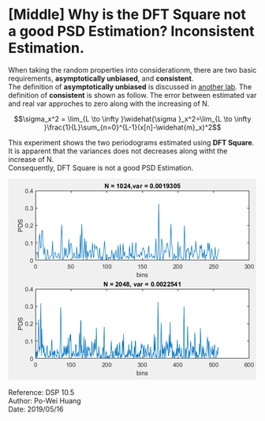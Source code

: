 # [Middle] Why is the DFT Square not a good PSD Estimation? Inconsistent Estimation.

When taking the random properties into considerationm, there are two basic requirements, **asymptotically unbiased**, and **consistent**.  
The definition of **asymptotically unbiased** is discussed in [another lab](/Ch10_FourierAnalysisOfSignalsUsingTheDFT/10_5_Periodogram/Basic_AsymptoticallyUnbiased).
The definition of **consistent** is shown as follow. The error between estimated var and real var approches to zero along with the increasing of N.  
```math
\sigma_x^2 = \lim_{L \to \infty }\widehat{\sigma }_x^2=\lim_{L \to \infty }\frac{1}{L}\sum_{n=0}^{L-1}(x[n]-\widehat{m}_x)^2
```  
This experiment shows the two periodograms estimated using **DFT Square**.  
It is apparent that the variances does not decreases along witht the increase of N.  
Consequently, DFT Square is not a good PSD Estimation.

![Fig.1](./1.PNG)

Reference: DSP 10.5  
Author: Po-Wei Huang  
Date: 2019/05/16  
